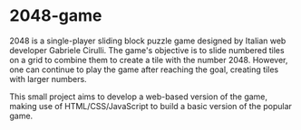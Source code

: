 # 2048-game
2048 is a single-player sliding block puzzle game designed by Italian web developer Gabriele Cirulli. The game's objective is to slide numbered tiles on a grid to combine them to create a tile with the number 2048. However, one can continue to play the game after reaching the goal, creating tiles with larger numbers.

This small project aims to develop a web-based version of the game, making use of HTML/CSS/JavaScript to build a basic version of the popular game.
